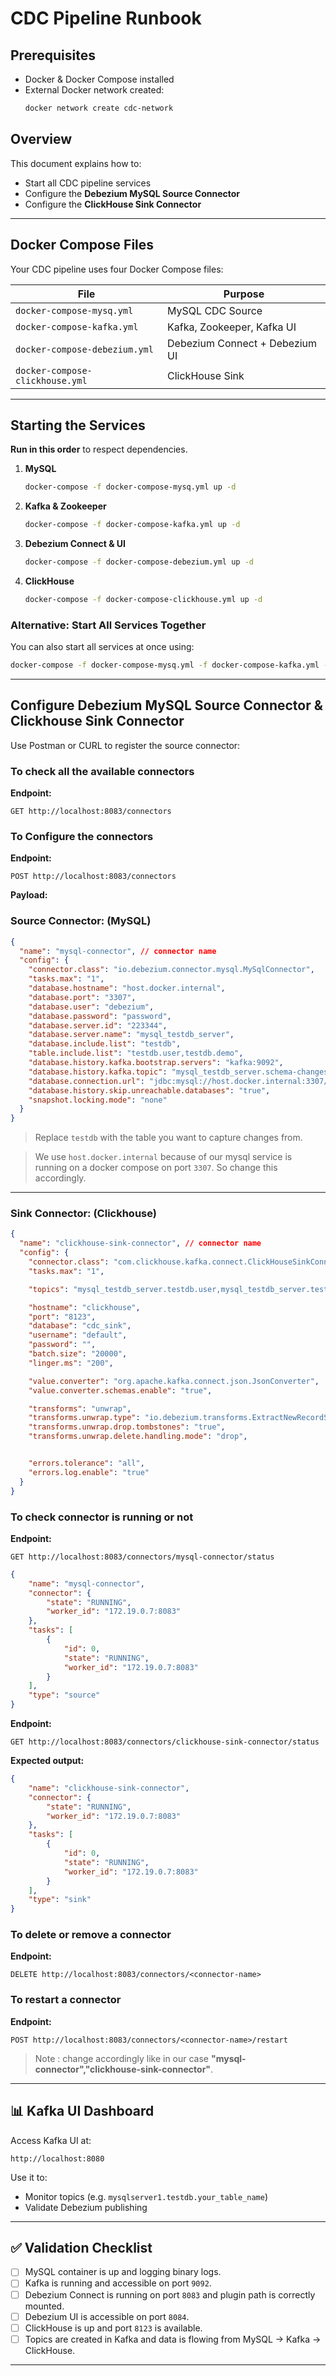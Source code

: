 # CDC Pipeline Runbook

## Prerequisites

- Docker & Docker Compose installed
- External Docker network created:
  ```bash
  docker network create cdc-network
  ```


## Overview

This document explains how to:
- Start all CDC pipeline services
- Configure the **Debezium MySQL Source Connector**
- Configure the **ClickHouse Sink Connector**

---

## Docker Compose Files

Your CDC pipeline uses four Docker Compose files:

| File | Purpose |
|------|---------|
| `docker-compose-mysq.yml` | MySQL CDC Source |
| `docker-compose-kafka.yml` | Kafka, Zookeeper, Kafka UI |
| `docker-compose-debezium.yml` | Debezium Connect + Debezium UI |
| `docker-compose-clickhouse.yml` | ClickHouse Sink |


---

## Starting the Services

**Run in this order** to respect dependencies.

1. **MySQL**
   ```bash
   docker-compose -f docker-compose-mysq.yml up -d
   ```

2. **Kafka & Zookeeper**
   ```bash
   docker-compose -f docker-compose-kafka.yml up -d
   ```

3. **Debezium Connect & UI**
   ```bash
   docker-compose -f docker-compose-debezium.yml up -d
   ```

4. **ClickHouse**
   ```bash
   docker-compose -f docker-compose-clickhouse.yml up -d
   ```
### Alternative: Start All Services Together

You can also start all services at once using:

```bash
docker-compose -f docker-compose-mysq.yml -f docker-compose-kafka.yml -f docker-compose-debezium.yml -f docker-compose-clickhouse.yml up -d
```

---

## Configure Debezium MySQL Source Connector & Clickhouse Sink Connector

Use Postman or CURL to register the source connector:

### To check all the available connectors
**Endpoint:**
```
GET http://localhost:8083/connectors
```
### To Configure the connectors
**Endpoint:**
```
POST http://localhost:8083/connectors
```

**Payload:**
### Source Connector: (MySQL)
```json
{
  "name": "mysql-connector", // connector name
  "config": {
    "connector.class": "io.debezium.connector.mysql.MySqlConnector",
    "tasks.max": "1",
    "database.hostname": "host.docker.internal",
    "database.port": "3307",
    "database.user": "debezium",
    "database.password": "password",
    "database.server.id": "223344",
    "database.server.name": "mysql_testdb_server",
    "database.include.list": "testdb",
    "table.include.list": "testdb.user,testdb.demo",
    "database.history.kafka.bootstrap.servers": "kafka:9092",
    "database.history.kafka.topic": "mysql_testdb_server.schema-changes",
    "database.connection.url": "jdbc:mysql://host.docker.internal:3307/testdb?allowPublicKeyRetrieval=true&useSSL=false&serverTimezone=UTC",
    "database.history.skip.unreachable.databases": "true",
    "snapshot.locking.mode": "none"
  }
}
```

> Replace `testdb` with the table you want to capture changes from.

> We use `host.docker.internal` because of our mysql service is running on a docker compose on port `3307`. So change this accordingly.

---
### Sink Connector: (Clickhouse)
```json
{
  "name": "clickhouse-sink-connector", // connector name 
  "config": {
    "connector.class": "com.clickhouse.kafka.connect.ClickHouseSinkConnector",
    "tasks.max": "1",

    "topics": "mysql_testdb_server.testdb.user,mysql_testdb_server.testdb.demo",

    "hostname": "clickhouse",
    "port": "8123",
    "database": "cdc_sink",
    "username": "default",
    "password": "",
    "batch.size": "20000",
    "linger.ms": "200",

    "value.converter": "org.apache.kafka.connect.json.JsonConverter",
    "value.converter.schemas.enable": "true",

    "transforms": "unwrap",
    "transforms.unwrap.type": "io.debezium.transforms.ExtractNewRecordState",
    "transforms.unwrap.drop.tombstones": "true",
    "transforms.unwrap.delete.handling.mode": "drop",


    "errors.tolerance": "all",
    "errors.log.enable": "true"
  }
}

```
###  To check connector is running or not
**Endpoint:**
```
GET http://localhost:8083/connectors/mysql-connector/status
```
```json
{
    "name": "mysql-connector",
    "connector": {
        "state": "RUNNING",
        "worker_id": "172.19.0.7:8083"
    },
    "tasks": [
        {
            "id": 0,
            "state": "RUNNING",
            "worker_id": "172.19.0.7:8083"
        }
    ],
    "type": "source"
}
```

**Endpoint:**
```
GET http://localhost:8083/connectors/clickhouse-sink-connector/status
```
**Expected output:**
```json
{
    "name": "clickhouse-sink-connector",
    "connector": {
        "state": "RUNNING",
        "worker_id": "172.19.0.7:8083"
    },
    "tasks": [
        {
            "id": 0,
            "state": "RUNNING",
            "worker_id": "172.19.0.7:8083"
        }
    ],
    "type": "sink"
}
```
### To delete or remove a connector 
**Endpoint:**
```
DELETE http://localhost:8083/connectors/<connector-name>
```

### To restart a connector

**Endpoint:**
```
POST http://localhost:8083/connectors/<connector-name>/restart
```
> Note : **<connector-name>** change accordingly like in our case **"mysql-connector","clickhouse-sink-connector"**.

---

## 📊 Kafka UI Dashboard

Access Kafka UI at:
```
http://localhost:8080
```

Use it to:
- Monitor topics (e.g. `mysqlserver1.testdb.your_table_name`)
- Validate Debezium publishing

---

## ✅ Validation Checklist

- [ ] MySQL container is up and logging binary logs.
- [ ] Kafka is running and accessible on port `9092`.
- [ ] Debezium Connect is running on port `8083` and plugin path is correctly mounted.
- [ ] Debezium UI is accessible on port `8084`.
- [ ] ClickHouse is up and port `8123` is available.
- [ ] Topics are created in Kafka and data is flowing from MySQL → Kafka → ClickHouse.

---